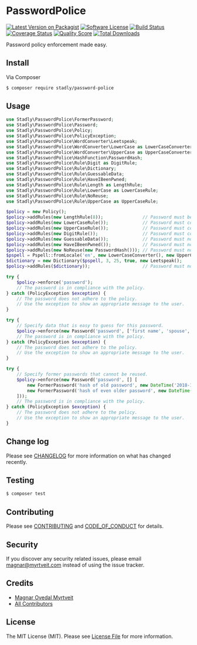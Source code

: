 # PasswordPolice

[![Latest Version on Packagist][ico-version]][link-packagist]
[![Software License][ico-license]](LICENSE.md)
[![Build Status][ico-travis]][link-travis]
[![Coverage Status][ico-scrutinizer]][link-scrutinizer]
[![Quality Score][ico-code-quality]][link-code-quality]
[![Total Downloads][ico-downloads]][link-downloads]

Password policy enforcement made easy.

## Install

Via Composer

``` bash
$ composer require stadly/password-police
```

## Usage

``` php
use Stadly\PasswordPolice\FormerPassword;
use Stadly\PasswordPolice\Password;
use Stadly\PasswordPolice\Policy;
use Stadly\PasswordPolice\PolicyException;
use Stadly\PasswordPolice\WordConverter\Leetspeak;
use Stadly\PasswordPolice\WordConverter\LowerCase as LowerCaseConverter;
use Stadly\PasswordPolice\WordConverter\UpperCase as UpperCaseConverter;
use Stadly\PasswordPolice\HashFunction\PasswordHash;
use Stadly\PasswordPolice\Rule\Digit as DigitRule;
use Stadly\PasswordPolice\Rule\Dictionary;
use Stadly\PasswordPolice\Rule\GuessableData;
use Stadly\PasswordPolice\Rule\HaveIBeenPwned;
use Stadly\PasswordPolice\Rule\Length as LengthRule;
use Stadly\PasswordPolice\Rule\LowerCase as LowerCaseRule;
use Stadly\PasswordPolice\Rule\NoReuse;
use Stadly\PasswordPolice\Rule\UpperCase as UpperCaseRule;

$policy = new Policy();
$policy->addRules(new LengthRule(8));               // Password must be at least 8 characters long.
$policy->addRules(new LowerCaseRule());             // Password must contain lower case letters.
$policy->addRules(new UpperCaseRule());             // Password must contain upper case letters.
$policy->addRules(new DigitRule());                 // Password must contain digits.
$policy->addRules(new GuessableData());             // Password must not contain data that is easy to guess.
$policy->addRules(new HaveIBeenPwned());            // Password must not be exposed in data breaches.
$policy->addRules(new NoReuse(new PasswordHash())); // Password must not have been used earlier.
$pspell = Pspell::fromLocale('en', new LowerCaseConverter(), new UpperCaseConverter());
$dictionary = new Dictionary($pspell, 3, 25, true, new Leetspeak();
$policy->addRules($dictionary));                    // Password must not contain dictionary words.

try {
    $policy->enforce('password');
    // The password is in compliance with the policy.
} catch (PolicyException $exception) {
    // The password does not adhere to the policy.
    // Use the exception to show an appropriate message to the user.
}

try {
    // Specify data that is easy to guess for this password.
    $policy->enforce(new Password('password', ['first name', 'spouse', new DateTime('birthday')]));
    // The password is in compliance with the policy.
} catch (PolicyException $exception) {
    // The password does not adhere to the policy.
    // Use the exception to show an appropriate message to the user.
}

try {
    // Specify former passwords that cannot be reused.
    $policy->enforce(new Password('password', [] [
        new FormerPassword('hash of old password', new DateTime('2018-11-30')),
        new FormerPassword('hash of even older password', new DateTime('2010-08-23')),
    ]));
    // The password is in compliance with the policy.
} catch (PolicyException $exception) {
    // The password does not adhere to the policy.
    // Use the exception to show an appropriate message to the user.
}
```

## Change log

Please see [CHANGELOG](CHANGELOG.md) for more information on what has changed recently.

## Testing

``` bash
$ composer test
```

## Contributing

Please see [CONTRIBUTING](CONTRIBUTING.md) and [CODE_OF_CONDUCT](CODE_OF_CONDUCT.md) for details.

## Security

If you discover any security related issues, please email magnar@myrtveit.com instead of using the issue tracker.

## Credits

- [Magnar Ovedal Myrtveit][link-author]
- [All Contributors][link-contributors]

## License

The MIT License (MIT). Please see [License File](LICENSE.md) for more information.

[ico-version]: https://img.shields.io/packagist/v/stadly/password-police.svg?style=flat-square
[ico-license]: https://img.shields.io/badge/license-MIT-brightgreen.svg?style=flat-square
[ico-travis]: https://img.shields.io/travis/Stadly/PasswordPolice/master.svg?style=flat-square
[ico-scrutinizer]: https://img.shields.io/scrutinizer/coverage/g/Stadly/PasswordPolice.svg?style=flat-square
[ico-code-quality]: https://img.shields.io/scrutinizer/g/Stadly/PasswordPolice.svg?style=flat-square
[ico-downloads]: https://img.shields.io/packagist/dt/stadly/password-police.svg?style=flat-square

[link-packagist]: https://packagist.org/packages/stadly/password-police
[link-travis]: https://travis-ci.org/Stadly/PasswordPolice
[link-scrutinizer]: https://scrutinizer-ci.com/g/Stadly/PasswordPolice/code-structure
[link-code-quality]: https://scrutinizer-ci.com/g/Stadly/PasswordPolice
[link-downloads]: https://packagist.org/packages/stadly/password-police
[link-author]: https://github.com/Stadly
[link-contributors]: ../../contributors
